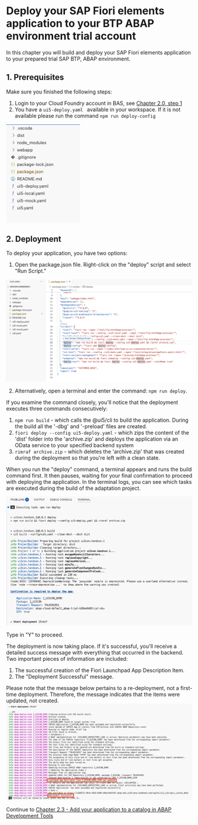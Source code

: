 # Deploy your SAP Fiori elements application to your BTP ABAP environment trial account

In this chapter you will build and deploy your SAP Fiori elements application to your prepared trial SAP BTP, ABAP environment.


## 1. Prerequisites
Make sure you finished the following steps:
1. Login to your Cloud Foundry account in BAS, see [Chapter 2.0, step 1](/chapters/2.0-add-fiori-elements-ui/)
2. You have a `ui5-deploy.yaml ` available in your workspace. If it is not available please run the command ` npm run deploy-config `

<img src="img/ProjectStructure.png" width="200">

## 2. Deployment

To deploy your application, you have two options:

1. Open the package.json file. Right-click on the "deploy" script and select "Run Script."

<img src="img/Deploy.png" width="900">


2. Alternatively, open a terminal and enter the command: `npm run deploy`.

If you examine the command closely, you'll notice that the deployment executes three commands consecutively:
1. ```npm run build``` - which calls the @ui5/cli to build the application. During the build all the '-dbg' and '-preload' files are created.
2. ```fiori deploy --config ui5-deploy.yaml``` - which zips the content of the 'dist' folder into the 'archive.zip' and deploys the application via an OData service to your specified backend system
3. ```rimraf archive.zip``` - which deletes the 'archive.zip' that was created during the deployment so that you're left with a clean state.

When you run the "deploy" command, a terminal appears and runs the build command first. It then pauses, waiting for your final confirmation to proceed with deploying the application. In the terminal logs, you can see which tasks are executed during the build of the adaptation project.

<img src="img/TerminalBuildOutput.png" width="800">

Type in "Y" to proceed.

The deployment is now taking place. If it's successful, you'll receive a detailed success message with everything that occurred in the backend. Two important pieces of information are included:

1. The successful creation of the Fiori Launchpad App Description Item.
2. The "Deployment Successful" message.

Please note that the message below pertains to a re-deployment, not a first-time deployment. Therefore, the message indicates that the items were updated, not created.
<img src="img/TerminalDeployOutput.png" width="800">

Continue to [Chapter 2.3 - Add your application to a catalog in ABAP Development Tools](/chapters/2.3-configure-flp-with-adt)
